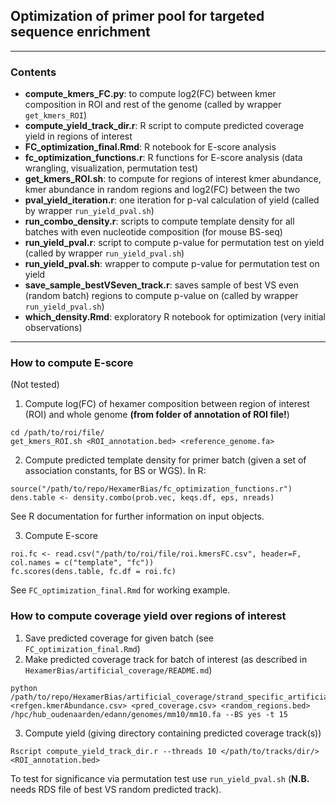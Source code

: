 ## Optimization of primer pool for targeted sequence enrichment

***
### Contents
* __compute_kmers_FC.py__: to compute log2(FC) between kmer composition in ROI and rest of the genome (called by wrapper ```get_kmers_ROI```)
* __compute_yield_track_dir.r__: R script to compute predicted coverage yield in regions of interest
* __FC_optimization_final.Rmd__: R notebook for E-score analysis
* __fc_optimization_functions.r__: R functions for E-score analysis (data wrangling, visualization, permutation test)
* __get_kmers_ROI.sh__: to compute for regions of interest kmer abundance, kmer abundance in random regions and log2(FC) between the two
* __pval_yield_iteration.r__: one iteration for p-val calculation of yield (called by wrapper `run_yield_pval.sh`)
* __run_combo_density.r__: scripts to compute template density for all batches with even nucleotide composition (for mouse BS-seq)
* __run_yield_pval.r__: script to compute p-value for permutation test on yield (called by wrapper `run_yield_pval.sh`)
* __run_yield_pval.sh__: wrapper to compute p-value for permutation test on yield
* __save_sample_bestVSeven_track.r__: saves sample of best VS even (random batch) regions to compute p-value on (called by wrapper `run_yield_pval.sh`)
* __which_density.Rmd__: exploratory R notebook for optimization (very initial observations)

***
### How to compute E-score
(Not tested)
1. Compute log(FC) of hexamer composition between region of interest (ROI) and whole genome **(from folder of annotation of ROI file!**)
```
cd /path/to/roi/file/
get_kmers_ROI.sh <ROI_annotation.bed> <reference_genome.fa>
```
2. Compute predicted template density for primer batch (given a set of association constants, for BS or WGS). In R:
```
source("/path/to/repo/HexamerBias/fc_optimization_functions.r")
dens.table <- density.combo(prob.vec, keqs.df, eps, nreads)
```
See R documentation for further information on input objects.

3. Compute E-score
```
roi.fc <- read.csv("/path/to/roi/file/roi.kmersFC.csv", header=F, col.names = c("template", "fc"))
fc.scores(dens.table, fc.df = roi.fc)
```

See `FC_optimization_final.Rmd` for working example.

### How to compute coverage yield over regions of interest
1. Save predicted coverage for given batch (see `FC_optimization_final.Rmd`)
2. Make predicted coverage track for batch of interest (as described in `HexamerBias/artificial_coverage/README.md`)
```
python /path/to/repo/HexamerBias/artificial_coverage/strand_specific_artificial_coverage.py <refgen.kmerAbundance.csv> <pred_coverage.csv> <random_regions.bed> /hpc/hub_oudenaarden/edann/genomes/mm10/mm10.fa --BS yes -t 15
```
3. Compute yield (giving directory containing predicted coverage track(s))
```
Rscript compute_yield_track_dir.r --threads 10 </path/to/tracks/dir/> <ROI_annotation.bed>
```

To test for significance via permutation test use `run_yield_pval.sh` (**N.B.** needs RDS file of best VS random predicted track).
